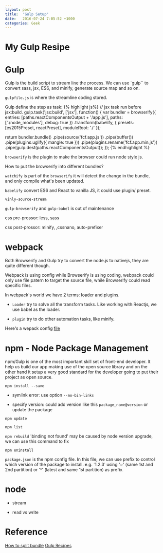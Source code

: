 ```yaml
---
layout: post
title:  "Gulp Setup"
date:   2016-07-24 7:05:52 +1000
categories: Geek
---
```


My Gulp Resipe 
==============

Gulp
====
Gulp is the build script to stream line the process. We can use `gulp`` to convert sass, jsx, ES6, and minify, generate source map and so on.
 
`gulpfile.js` is where the streamline coding stored.

Gulp define the step as task:
{% highlight js%}
// jsx task run before jsx:build.
gulp.task('jsx:build', ['jsx'], function() {
  var bundler = browserify({
    entries: [paths.reactComponentsOutput + '/app.js'],
    paths: ['./node_modules'],
    debug: true
  })
  .transform(babelify, {
    presets: [es2015Preset, reactPreset],
    moduleRoot: './'
  });

  return bundler.bundle()
    .pipe(source('fcf.app.js'))
    .pipe(buffer())
    .pipe(plugins.uglify({ mangle: true }))
    .pipe(plugins.rename('fcf.app.min.js'))
    .pipe(gulp.dest(paths.reactComponentsOutput));
});
{% endhighlight %}


`browserify` is the plugin to make the browser could run node style js.

How to put the browserify into different bundles?

`watchify` is part of the `browserify` it will detect the change in the bundle, and only compile what's been updated.

`babelify` convert ES6 and React to vanilla JS, it could use plugin/ preset.

`vinly-source-stream` 

`gulp-browserify` and `gulp-babel` is out of maintenance

css pre-prossor: less, sass

css post-prossor: minify, ,cssnano, auto-prefixer

webpack
=======
Both Browserify and Gulp try to convert the node.js to nativejs, they are quite different though.

Webpack is using config while Browserify is using coding, webpack could only use file patern to target the source file, while Browserify could read specific files.

In webpack's world we have 2 terms: loader and plugins.

- `Loader` try to solve all the transform tasks. Like working with Reactjs, we use babel as the loader.

- `plugin` try to do other automation tasks, like minify.

Here's a wepack config [file](https://github.com/ericatsydney/mybabyjournal/blob/master/webpack.config.js) 


npm - Node Package Management
=============================

npm/Gulp is one of the most important skill set of front-end developer. It help us build our app making use of the open source library and on the other hand it setup a very good standard for the developer going to put their project as open source.

`npm install --save` 

- symlink error: use option `--no-bin-links`

- specify version: could add version like this `package_name@version` or update the package 

`npm update`

`npm list`

`npm rebuild` 'binding not found' may be caused by node version upgrade, we can use this command to fix

`npm uninstall`

`package.json` is the npm config file. In this file, we can use prefix to control which version of the package to install. e.g. '1.2.3' using '~' (same 1st and 2nd partition) or '^' (latest and same 1st partition) as prefix.


node
====

- stream

- read vs write

Reference
=========
[How to split bundle](https://www.snip2code.com/Snippet/462312/Browserify---separate-app-and-enternal-v) 
[Gulp Recipes](https://github.com/gulpjs/gulp/tree/master/docs/recipes) 
